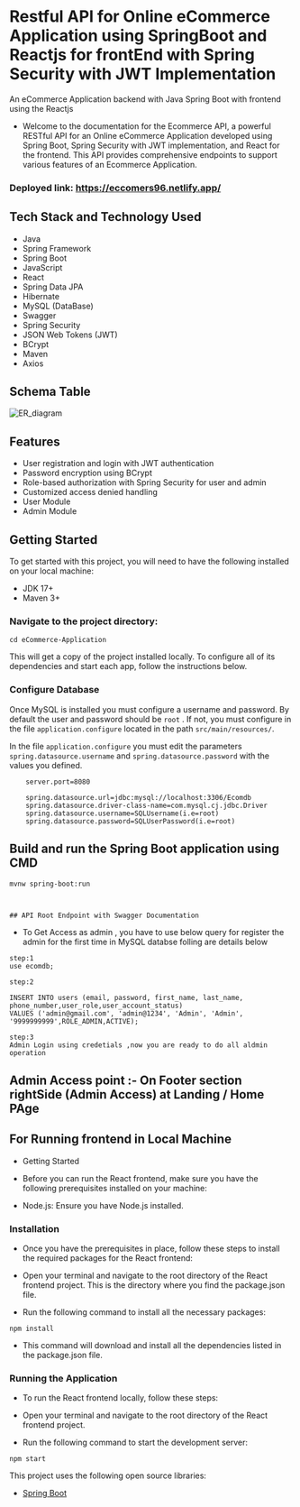# Restful API for Online eCommerce Application using SpringBoot and Reactjs for frontEnd with Spring Security with JWT Implementation

An eCommerce Application backend with Java Spring Boot with frontend using the Reactjs

- Welcome to the documentation for the Ecommerce API, a powerful RESTful API for an Online eCommerce Application developed using Spring Boot, Spring Security with JWT implementation, and React for the frontend. This API provides comprehensive endpoints to support various features of an Ecommerce Application.

### Deployed link: https://eccomers96.netlify.app/


## Tech Stack and Technology Used

- Java
- Spring Framework
- Spring Boot
- JavaScript
- React
- Spring Data JPA
- Hibernate
- MySQL (DataBase)
- Swagger
- Spring Security
- JSON Web Tokens (JWT)
- BCrypt
- Maven
- Axios

## Schema Table
![ER_diagram](https://github.com/Vivekgupta96/eCommerce-Application/assets/119284680/3bd9f9b8-29a8-42fe-93fd-daa931d46c70)

## Features

- User registration and login with JWT authentication
- Password encryption using BCrypt
- Role-based authorization with Spring Security for user and admin
- Customized access denied handling
- User Module
- Admin Module

## Getting Started

To get started with this project, you will need to have the following installed on your local machine:

- JDK 17+
- Maven 3+


### Navigate to the project directory:
```
cd eCommerce-Application

```

This will get a copy of the project installed locally. To configure all of its dependencies and start each app, follow the instructions below.

### Configure Database

Once MySQL is installed you must configure a username and password. By default the user and password should be `root` . If not, you must configure in the file `application.configure` located in the path `src/main/resources/`.

In the file `application.configure` you must edit the parameters `spring.datasource.username` and `spring.datasource.password` with the values you defined.

```
    server.port=8080

    spring.datasource.url=jdbc:mysql://localhost:3306/Ecomdb
    spring.datasource.driver-class-name=com.mysql.cj.jdbc.Driver
    spring.datasource.username=SQLUsername(i.e=root)
    spring.datasource.password=SQLUserPassword(i.e=root)

```

## Build and run the Spring Boot application using CMD
```
mvnw spring-boot:run
```
```


## API Root Endpoint with Swagger Documentation

```


- To Get Access as admin , you have to use below query for register the admin for the first time in MySQL databse folling are details below

```
step:1
use ecomdb;

step:2

INSERT INTO users (email, password, first_name, last_name, phone_number,user_role,user_account_status)
VALUES ('admin@gmail.com', 'admin@1234', 'Admin', 'Admin', '9999999999',ROLE_ADMIN,ACTIVE);

step:3
Admin Login using credetials ,now you are ready to do all aldmin operation

```

## Admin Access point :- On Footer section rightSide (Admin Access) at Landing / Home PAge

## For Running frontend in Local Machine

- Getting Started

* Before you can run the React frontend, make sure you have the following prerequisites installed on your machine:

* Node.js: Ensure you have Node.js installed.

### Installation

- Once you have the prerequisites in place, follow these steps to install the required packages for the React frontend:

- Open your terminal and navigate to the root directory of the React frontend project. This is the directory where you find the package.json file.

- Run the following command to install all the necessary packages:

```
npm install
```

- This command will download and install all the dependencies listed in the package.json file.

### Running the Application

- To run the React frontend locally, follow these steps:

- Open your terminal and navigate to the root directory of the React frontend project.

- Run the following command to start the development server:

```
npm start
```

This project uses the following open source libraries:

- [Spring Boot](https://spring.io/projects/spring-boot)
